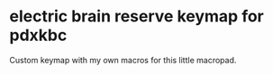 # electric brain reserve keymap for pdxkbc

Custom keymap with my own macros for this little macropad.
